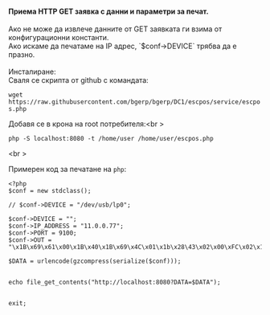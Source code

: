 <h4>Приема HTTP GET заявка с данни и параметри за печат.</h4>
Ако не може да извлече данните от GET заявката ги взима от конфигурационни константи. <br \>
Ако искаме да печатаме на IP адрес, `$conf->DEVICE` трябва да е празно. <br \>
<br \>
Инсталиране:<br \>
Сваля се скрипта от github с командата:<br \>

`wget https://raw.githubusercontent.com/bgerp/bgerp/DC1/escpos/service/escpos.php`

Добавя се в крона на root потребителя:<br \>

`php -S localhost:8080 -t /home/user /home/user/escpos.php`
 
 <br \>

Примерен код за печатане на `php`:


    <?php
    $conf = new stdclass();

    // $conf->DEVICE = "/dev/usb/lp0";

    $conf->DEVICE = "";
    $conf->IP_ADDRESS = "11.0.0.77";
    $conf->PORT = 9100;
    $conf->OUT = "\x1B\x69\x61\x00\x1B\x40\x1B\x69\x4C\x01\x1b\x28\43\x02\x00\xFC\x02\x1B\x24\xCB\x00\x1B\x28\x56\x02\x00\xCB\x00\x1B\x68\x0B\x1B\x58\x00\x64\x00\x41\x74\x20\x79\x6F\x75\x72\x20\x73\x69\x64\x65\x0C";
    
    $DATA = urlencode(gzcompress(serialize($conf)));
    
    
    echo file_get_contents("http://localhost:8080?DATA=$DATA");
    
    
    exit;
